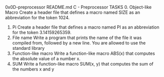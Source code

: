0x0D-preprocessor
README.md
C - Preprocessor
TASKS
0. Object-like Macro
Create a header file that defines a macro named SIZE as an abbreviation
for the token 1024.
1. Pi
Create a header file that defines a macro named PI as an abbreviation for
the token 3.14159265359.
2. File name
Write a program that prints the name of the file it was compiled from,
followed by a new line.
You are allowed to use the standard library
3. Function-like macro
Write a function-like macro ABS(x) that computes the absolute value of a
number x.
4. SUM
Write a function-like macro SUM(x, y) that computes the sum of the
numbers x and y
